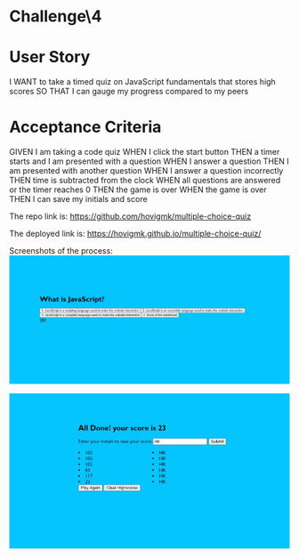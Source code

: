 # Challenge\4

# User Story

I WANT to take a timed quiz on JavaScript fundamentals that stores high scores
SO THAT I can gauge my progress compared to my peers

# Acceptance Criteria

GIVEN I am taking a code quiz
WHEN I click the start button
THEN a timer starts and I am presented with a question
WHEN I answer a question
THEN I am presented with another question
WHEN I answer a question incorrectly
THEN time is subtracted from the clock
WHEN all questions are answered or the timer reaches 0
THEN the game is over
WHEN the game is over
THEN I can save my initials and score

The repo link is:
https://github.com/hovigmk/multiple-choice-quiz

The deployed link is: https://hovigmk.github.io/multiple-choice-quiz/

Screenshots of the process:
![screenshot of usage](./images/SS1.jpg)

![screenshot of usage](./images/SS2.jpg)
